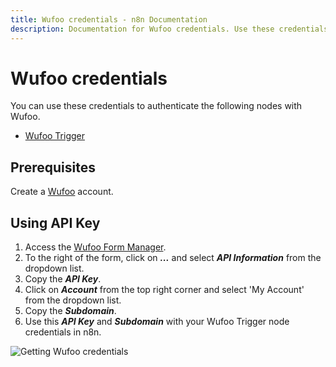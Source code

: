 ```yaml
---
title: Wufoo credentials - n8n Documentation
description: Documentation for Wufoo credentials. Use these credentials to authenticate Wufoo in n8n, a workflow automation platform.
---
```


# Wufoo credentials

You can use these credentials to authenticate the following nodes with Wufoo.

- [Wufoo Trigger](/integrations/builtin/trigger-nodes/n8n-nodes-base.wufootrigger/)

## Prerequisites

Create a [Wufoo](https://wufoo.com) account.

## Using API Key

1. Access the [Wufoo Form Manager](https://app.wufoo.com/#/form-manager).
2. To the right of the form, click on ***...*** and select ***API Information*** from the dropdown list.
3. Copy the ***API Key***.
4. Click on ***Account***  from the top right corner and select 'My Account' from the dropdown list.
5. Copy the ***Subdomain***.
6. Use this ***API Key*** and ***Subdomain*** with your Wufoo Trigger node credentials in n8n.

![Getting Wufoo credentials](/_images/integrations/builtin/credentials/wufoo/using-api-key.gif)

